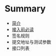 # Summary

* [简介](README.md)
* [                                                       接入前必读                              ](chapter1.md)
* 签名规则
* 提交地址与测试参数
* 接口列表

